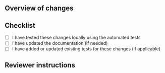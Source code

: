 ## Overview of changes

<!-- Briefly describe the purpose of this pull request. -->

<!-- Add any relevant screenshots or images, including before and after if possible. -->

<!-- If this PR is related to any existing issues, mention them here (e.g., "Fixes #123"). -->

## Checklist

- [ ] I have tested these changes locally using the automated tests
- [ ] I have updated the documentation (if needed)
- [ ] I have added or updated existing tests for these changes (if applicable)

## Reviewer instructions

<!-- Put any specific questions or instructions for reviewers in here -->
